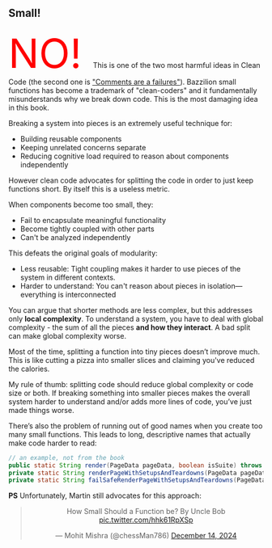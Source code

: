 ## Small!

<span style="font-size:80px; color: red;"> NO! </span> 
This is one of the two most harmful ideas in Clean Code (the second one is ["Comments are a failures"](./chapter_4.html)). 
Bazzilion small functions has become a trademark of "clean-coders" and it fundamentally misunderstands why we break down code.
This is the most damaging idea in this book. 

Breaking a system into pieces is an extremely useful technique for:
- Building reusable components
- Keeping unrelated concerns separate
- Reducing cognitive load required to reason about components independently

However clean code advocates for splitting the code in order to just keep functions short. By itself this is a useless metric. 

When components become too small, they:
* Fail to encapsulate meaningful functionality
* Become tightly coupled with other parts
* Can't be analyzed independently

This defeats the original goals of modularity:
* Less reusable: Tight coupling makes it harder to use pieces of the system in different contexts.
* Harder to understand: You can't reason about pieces in isolation—everything is interconnected

You can argue that shorter methods are less complex, but this addresses only **local complexity**.
To understand a system, you have to deal with global complexity - the sum of all the pieces **and how they interact**. A bad split can make global complexity worse.

Most of the time, splitting a function into tiny pieces doesn’t improve much. 
This is like cutting a pizza into smaller slices and claiming you've reduced the calories.

My rule of thumb: splitting code should reduce global complexity or code size or both. 
If breaking something into smaller pieces makes the overall system harder to understand and/or adds more lines of code, you’ve just made things worse.

There’s also the problem of running out of good names when you create too many small functions. 
This leads to long, descriptive names that actually make code harder to read:

```java
// an example, not from the book
public static String render(PageData pageData, boolean isSuite) throws Exception 
private static String renderPageWithSetupsAndTeardowns(PageData pageData, boolean isSuite) throws Exception 
private static String failSafeRenderPageWithSetupsAndTeardowns(PageData pageData, boolean isSuite) throws Exception 
```


**PS** Unfortunately, Martin still advocates for this approach: 

<center>
    <blockquote class="twitter-tweet" data-media-max-width="560"><p lang="en" dir="ltr">How Small Should a Function be? By Uncle Bob <a href="https://t.co/hhk61RpXSp">pic.twitter.com/hhk61RpXSp</a></p>&mdash; Mohit Mishra (@chessMan786) <a href="https://twitter.com/chessMan786/status/1867877505933471823?ref_src=twsrc%5Etfw">December 14, 2024</a></blockquote> <script async src="https://platform.twitter.com/widgets.js" charset="utf-8"></script>
</center>

<br/>
<br/>

